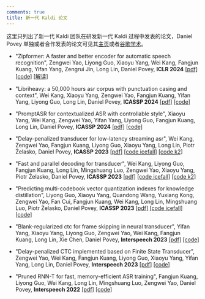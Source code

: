 ```yaml
---
comments: true
title: 新一代 Kaldi 论文
---
```


这里只列出了新一代 Kaldi 团队在研发新一代 Kaldi 过程中发表的论文，Daniel Povey 单独或者合作发表的论文可见其[主页](https://danielpovey.com/publications.html)或者[谷歌学术](https://scholar.google.com/citations?hl=zh-CN&user=y_-5FWAAAAAJ&view_op=list_works&sortby=pubdate)。

- "Zipformer: A faster and better encoder for automatic speech recognition", Zengwei Yao, Liyong Guo, Xiaoyu Yang, Wei Kang, Fangjun Kuang, Yifan Yang, Zengrui Jin, Long Lin, Daniel Povey, __ICLR 2024__ [[pdf]](https://arxiv.org/pdf/2310.11230.pdf) [[code]](https://github.com/k2-fsa/icefall/blob/master/egs/librispeech/ASR/zipformer/zipformer.py) [[解读]](./blog/posts/zipformer.md)

- "Libriheavy: a 50,000 hours asr corpus with punctuation casing and context", Wei Kang, Xiaoyu Yang, Zengwei Yao, Fangjun Kuang, Yifan Yang, Liyong Guo, Long Lin, Daniel Povey, __ICASSP 2024__ [[pdf]](https://arxiv.org/pdf/2309.08105.pdf) [[code]](https://github.com/k2-fsa/libriheavy)

- "PromptASR for contextualized ASR with controllable style", Xiaoyu Yang, Wei Kang, Zengwei Yao, Yifan Yang, Liyong Guo, Fangjun Kuang, Long Lin, Daniel Povey, __ICASSP 2024__ [[pdf]](https://arxiv.org/pdf/2309.07414.pdf) [[code]](https://github.com/k2-fsa/icefall/pull/1250)

- "Delay-penalized transducer for low-latency streaming asr", Wei Kang, Zengwei Yao, Fangjun Kuang, Liyong Guo, Xiaoyu Yang, Long Lin, Piotr Żelasko, Daniel Povey, __ICASSP 2023__ [[pdf]](https://arxiv.org/pdf/2211.00490.pdf) [[code icefall]](https://github.com/k2-fsa/icefall/pull/654) [[code k2]](https://github.com/k2-fsa/k2/pull/976)

- "Fast and parallel decoding for transducer", Wei Kang, Liyong Guo, Fangjun Kuang, Long Lin, Mingshuang Luo, Zengwei Yao, Xiaoyu Yang, Piotr Żelasko, Daniel Povey, __ICASSP 2023__ [[pdf]](https://arxiv.org/pdf/2211.00484.pdf) [[code icefall]](https://github.com/k2-fsa/icefall/pull/250) [[code k2]](https://github.com/k2-fsa/k2/pull/926)

- "Predicting multi-codebook vector quantization indexes for knowledge distillation", Liyong Guo, Xiaoyu Yang, Quandong Wang, Yuxiang Kong, Zengwei Yao, Fan Cui, Fangjun Kuang, Wei Kang, Long Lin, Mingshuang Luo, Piotr Żelasko, Daniel Povey, __ICASSP 2023__ [[pdf]](https://arxiv.org/pdf/2211.00508.pdf) [[code icefall]](https://github.com/k2-fsa/icefall/pull/387) [[code]](https://github.com/k2-fsa/multi_quantization)

- "Blank-regularized ctc for frame skipping in neural transducer", Yifan Yang, Xiaoyu Yang, Liyong Guo, Zengwei Yao, Wei Kang, Fangjun Kuang, Long Lin, Xie Chen, Daniel Povey, __Interspeech 2023__ [[pdf]](https://arxiv.org/pdf/2305.11558.pdf) [[code]](https://github.com/k2-fsa/icefall/pull/730)

- "Delay-penalized CTC implemented based on Finite State Transducer", Zengwei Yao, Wei Kang, Fangjun Kuang, Liyong Guo, Xiaoyu Yang, Yifan Yang, Long Lin, Daniel Povey, __Interspeech 2023__ [[pdf]](https://arxiv.org/pdf/2305.11539.pdf) [[code]](https://github.com/k2-fsa/icefall/pull/669)

- "Pruned RNN-T for fast, memory-efficient ASR training", Fangjun Kuang, Liyong Guo, Wei Kang, Long Lin, Mingshuang Luo, Zengwei Yao, Daniel Povey, __Interspeech 2022__ [[pdf]](https://arxiv.org/pdf/2206.13236.pdf) [[code]](https://github.com/k2-fsa/k2/pull/891)